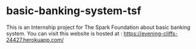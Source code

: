 # basic-banking-system-tsf
This is an Internship project for The Spark Foundation about basic banking system.
You can visit this website is hosted at : https://evening-cliffs-24427.herokuapp.com/
